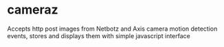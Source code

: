cameraz
=======

Accepts http post images from Netbotz and Axis camera motion detection events, stores and displays them with simple javascript interface




